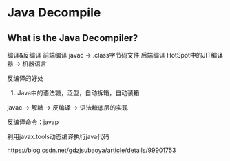 # Java Decompile

## What is the Java Decompiler?


编译&反编译
前端编译 javac -> .class字节码文件
后端编译 HotSpot中的JIT编译器 -> 机器语言

反编译的好处
1. Java中的语法糖，泛型，自动拆箱，自动装箱

javac -> 解糖 -> 反编译 -> 语法糖底层的实现

反编译命令：javap

利用javax.tools动态编译执行java代码

https://blog.csdn.net/gdzjsubaoya/article/details/99901753
